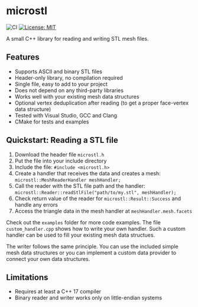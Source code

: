 # microstl

![CI](https://github.com/cry-inc/microstl/workflows/CMake/badge.svg?branch=master)
[![License: MIT](https://img.shields.io/badge/License-MIT-blue.svg)](https://opensource.org/licenses/MIT)

A small C++ library for reading and writing STL mesh files.

## Features

* Supports ASCII and binary STL files
* Header-only library, no compilation required
* Single file, easy to add to your project
* Does not depend on any third-party libraries
* Works well with your existing mesh data structures
* Optional vertex deduplication after reading (to get a proper face-vertex data structure)
* Tested with Visual Studio, GCC and Clang
* CMake for tests and examples

## Quickstart: Reading a STL file

1. Download the header file `microstl.h`
2. Put the file into your include directory
3. Include the file: `#include <microstl.h>`
4. Create a handler that receives the data and creates a mesh: `microstl::MeshReaderHandler meshHandler;`
5. Call the reader with the STL file path and the handler: `microstl::Reader::readStlFile("path/to/my.stl", meshHandler);`
6. Check return value of the reader for `microstl::Result::Success` and handle any errors 
7. Access the triangle data in the mesh handler at `meshHandler.mesh.facets`

Check out the `examples` folder for more code examples.
The file `custom_handler.cpp` shows how to write your own handler.
Such a custom handler can be used to fill your existing mesh data structues.

The writer follows the same principle. You can use the included simple mesh data structures or
you can implement a custom data provider to connect your own data structures.

## Limitations

* Requires at least a C++ 17 compiler
* Binary reader and writer works only on little-endian systems
